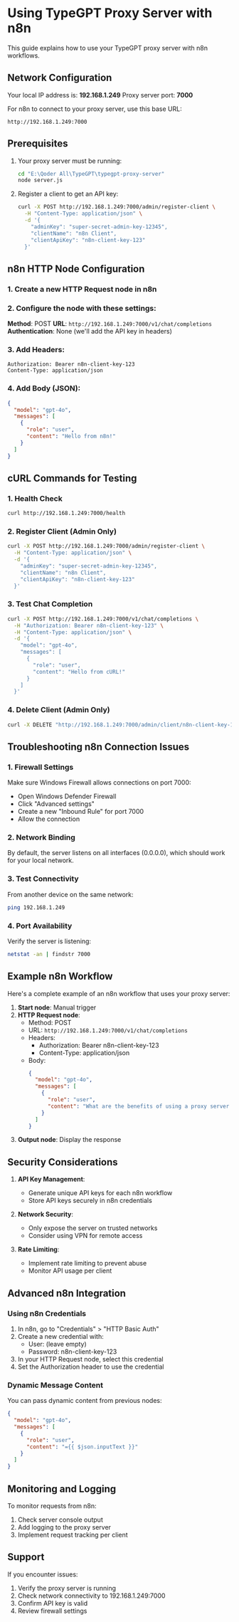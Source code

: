 # Using TypeGPT Proxy Server with n8n

This guide explains how to use your TypeGPT proxy server with n8n workflows.

## Network Configuration

Your local IP address is: **192.168.1.249**
Proxy server port: **7000**

For n8n to connect to your proxy server, use this base URL:
```
http://192.168.1.249:7000
```

## Prerequisites

1. Your proxy server must be running:
   ```bash
   cd "E:\Qoder All\TypeGPT\typegpt-proxy-server"
   node server.js
   ```

2. Register a client to get an API key:
   ```bash
   curl -X POST http://192.168.1.249:7000/admin/register-client \
     -H "Content-Type: application/json" \
     -d '{
       "adminKey": "super-secret-admin-key-12345",
       "clientName": "n8n Client",
       "clientApiKey": "n8n-client-key-123"
     }'
   ```

## n8n HTTP Node Configuration

### 1. Create a new HTTP Request node in n8n

### 2. Configure the node with these settings:

**Method**: POST
**URL**: `http://192.168.1.249:7000/v1/chat/completions`
**Authentication**: None (we'll add the API key in headers)

### 3. Add Headers:
```
Authorization: Bearer n8n-client-key-123
Content-Type: application/json
```

### 4. Add Body (JSON):
```json
{
  "model": "gpt-4o",
  "messages": [
    {
      "role": "user",
      "content": "Hello from n8n!"
    }
  ]
}
```

## cURL Commands for Testing

### 1. Health Check
```bash
curl http://192.168.1.249:7000/health
```

### 2. Register Client (Admin Only)
```bash
curl -X POST http://192.168.1.249:7000/admin/register-client \
  -H "Content-Type: application/json" \
  -d '{
    "adminKey": "super-secret-admin-key-12345",
    "clientName": "n8n Client",
    "clientApiKey": "n8n-client-key-123"
  }'
```

### 3. Test Chat Completion
```bash
curl -X POST http://192.168.1.249:7000/v1/chat/completions \
  -H "Authorization: Bearer n8n-client-key-123" \
  -H "Content-Type: application/json" \
  -d '{
    "model": "gpt-4o",
    "messages": [
      {
        "role": "user",
        "content": "Hello from cURL!"
      }
    ]
  }'
```

### 4. Delete Client (Admin Only)
```bash
curl -X DELETE "http://192.168.1.249:7000/admin/client/n8n-client-key-123?adminKey=super-secret-admin-key-12345"
```

## Troubleshooting n8n Connection Issues

### 1. Firewall Settings
Make sure Windows Firewall allows connections on port 7000:
- Open Windows Defender Firewall
- Click "Advanced settings"
- Create a new "Inbound Rule" for port 7000
- Allow the connection

### 2. Network Binding
By default, the server listens on all interfaces (0.0.0.0), which should work for your local network.

### 3. Test Connectivity
From another device on the same network:
```bash
ping 192.168.1.249
```

### 4. Port Availability
Verify the server is listening:
```bash
netstat -an | findstr 7000
```

## Example n8n Workflow

Here's a complete example of an n8n workflow that uses your proxy server:

1. **Start node**: Manual trigger
2. **HTTP Request node**: 
   - Method: POST
   - URL: `http://192.168.1.249:7000/v1/chat/completions`
   - Headers:
     - Authorization: Bearer n8n-client-key-123
     - Content-Type: application/json
   - Body:
     ```json
     {
       "model": "gpt-4o",
       "messages": [
         {
           "role": "user",
           "content": "What are the benefits of using a proxy server for API access?"
         }
       ]
     }
     ```
3. **Output node**: Display the response

## Security Considerations

1. **API Key Management**: 
   - Generate unique API keys for each n8n workflow
   - Store API keys securely in n8n credentials

2. **Network Security**:
   - Only expose the server on trusted networks
   - Consider using VPN for remote access

3. **Rate Limiting**:
   - Implement rate limiting to prevent abuse
   - Monitor API usage per client

## Advanced n8n Integration

### Using n8n Credentials
1. In n8n, go to "Credentials" > "HTTP Basic Auth"
2. Create a new credential with:
   - User: (leave empty)
   - Password: n8n-client-key-123
3. In your HTTP Request node, select this credential
4. Set the Authorization header to use the credential

### Dynamic Message Content
You can pass dynamic content from previous nodes:
```json
{
  "model": "gpt-4o",
  "messages": [
    {
      "role": "user",
      "content": "={{ $json.inputText }}"
    }
  ]
}
```

## Monitoring and Logging

To monitor requests from n8n:
1. Check server console output
2. Add logging to the proxy server
3. Implement request tracking per client

## Support

If you encounter issues:
1. Verify the proxy server is running
2. Check network connectivity to 192.168.1.249:7000
3. Confirm API key is valid
4. Review firewall settings